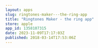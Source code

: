 ```yaml
---
layout: apps
slug: ringtones-maker---the-ring-app
title: "Ringtones Maker - the ring app"
store: apple
app_id: 1358107315
date: 2023-11-09T17:17:03Z
published: 2018-03-14T17:53:06Z
---
```

